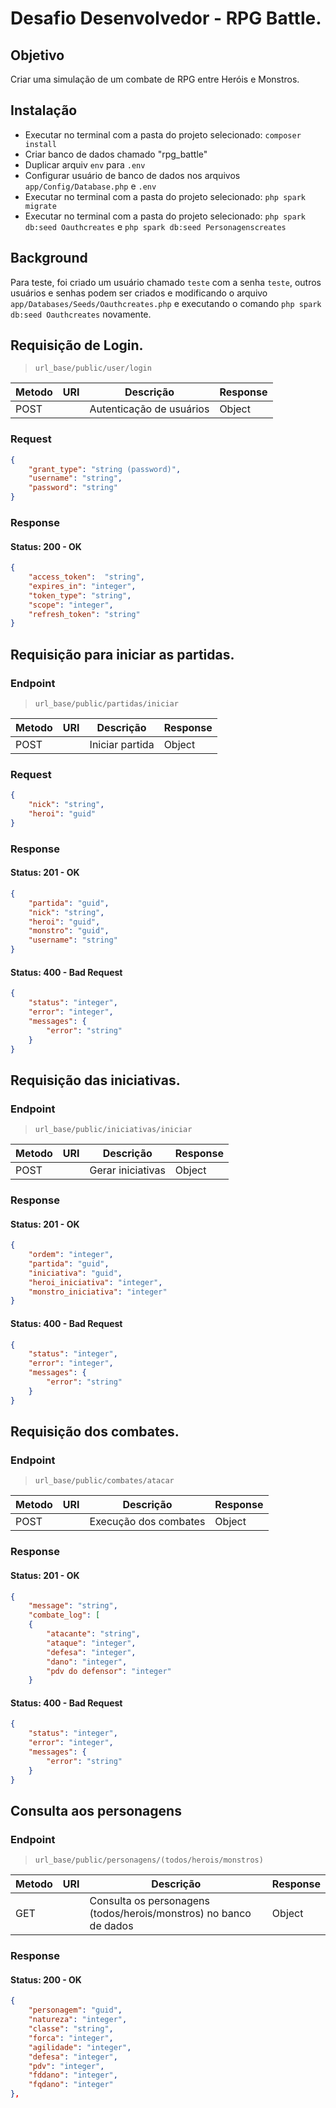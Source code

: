 # Desafio Desenvolvedor - RPG Battle.

## Objetivo

Criar uma simulação de um combate de RPG entre Heróis e Monstros.

## Instalação

- Executar no terminal com a pasta do projeto selecionado: `composer install`
- Criar banco de dados chamado "rpg_battle"
- Duplicar arquiv `env` para `.env`
- Configurar usuário de banco de dados nos arquivos `app/Config/Database.php` e `.env`
- Executar no terminal com a pasta do projeto selecionado: `php spark migrate`
- Executar no terminal com a pasta do projeto selecionado: `php spark db:seed Oauthcreates` e  `php spark db:seed Personagenscreates`

## Background

Para teste, foi criado um usuário chamado `teste` com a senha `teste`, outros usuários e senhas podem ser criados e modificando o arquivo `app/Databases/Seeds/Oauthcreates.php` e executando o comando  `php spark db:seed Oauthcreates` novamente.

## Requisição de Login.

> `url_base/public/user/login`

| Metodo  | URI  | Descrição                                                               | Response       |
|---------|------|-------------------------------------------------------------------------|---------------|
| POST    |      | Autenticação de usuários                            | Object         |


### Request
```json
{
    "grant_type": "string (password)",
	"username": "string",
    "password": "string"
} 
```

### Response

#### Status: 200 - OK
```json
{
    "access_token":  "string",
    "expires_in": "integer",
    "token_type": "string",
    "scope": "integer",    
    "refresh_token": "string"
}   
```
## Requisição para iniciar as partidas.

### Endpoint

> `url_base/public/partidas/iniciar`

| Metodo  | URI  | Descrição                                                               | Response       |
|---------|------|-------------------------------------------------------------------------|---------------|
| POST    |      | Iniciar partida                            | Object         |


### Request
```json
{
    "nick": "string",
    "heroi": "guid"
}
```
### Response

#### Status: 201 - OK
```json
{
    "partida": "guid",
    "nick": "string",
    "heroi": "guid",
    "monstro": "guid",
    "username": "string"
}
```
#### Status: 400 - Bad Request
```json
{
    "status": "integer",
    "error": "integer",
    "messages": {
        "error": "string"
    }
}
```

## Requisição das iniciativas.

### Endpoint

> `url_base/public/iniciativas/iniciar`

| Metodo  | URI  | Descrição                                                               | Response       |
|---------|------|-------------------------------------------------------------------------|---------------|
| POST    |      | Gerar iniciativas                            | Object         |


### Response

#### Status: 201 - OK
```json
{
    "ordem": "integer",
    "partida": "guid",
    "iniciativa": "guid",
    "heroi_iniciativa": "integer",
    "monstro_iniciativa": "integer"
}
```
#### Status: 400 - Bad Request
```json
{
    "status": "integer",
    "error": "integer",
    "messages": {
        "error": "string"
    }
}
```

## Requisição dos combates.

### Endpoint

> `url_base/public/combates/atacar`

| Metodo  | URI  | Descrição                                                               | Response       |
|---------|------|-------------------------------------------------------------------------|---------------|
| POST    |      | Execução dos combates                          | Object         |


### Response

#### Status: 201 - OK
```json
{
    "message": "string",
    "combate_log": [
    {
        "atacante": "string",
        "ataque": "integer",
        "defesa": "integer",
        "dano": "integer",
        "pdv do defensor": "integer"
    }
```
#### Status: 400 - Bad Request
```json
{
    "status": "integer",
    "error": "integer",
    "messages": {
        "error": "string"
    }
}
```
## Consulta aos personagens

### Endpoint

> `url_base/public/personagens/(todos/herois/monstros)`

| Metodo  | URI  | Descrição                                                               | Response       |
|---------|------|-------------------------------------------------------------------------|---------------|
| GET    |      | Consulta os personagens (todos/herois/monstros) no banco de dados   | Object         |


### Response

#### Status: 200 - OK
```json
{
	"personagem": "guid",
	"natureza": "integer",
	"classe": "string",
	"forca": "integer",
	"agilidade": "integer",
	"defesa": "integer",
	"pdv": "integer",
	"fddano": "integer",
	"fqdano": "integer"
},
```